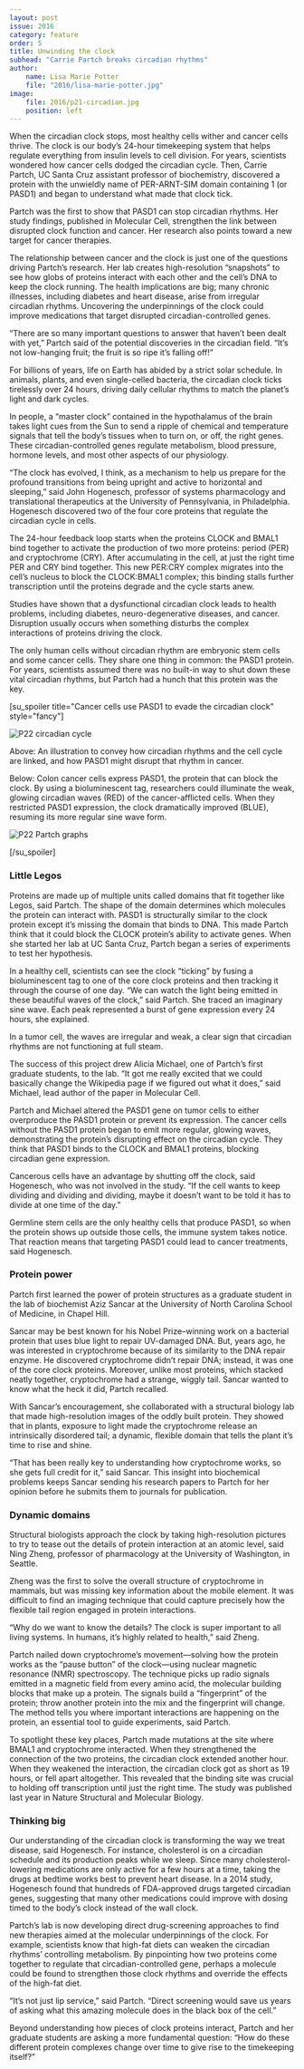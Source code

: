 ```yaml
---
layout: post
issue: 2016
category: feature
order: 5
title: Unwinding the clock
subhead: "Carrie Partch breaks circadian rhythms"
author:
    name: Lisa Marie Potter
    file: "2016/lisa-marie-potter.jpg"
image:
    file: 2016/p21-circadian.jpg
    position: left
---
```


When the circadian clock stops, most healthy cells wither and cancer cells thrive. The clock is our body’s 24-hour timekeeping system that helps regulate everything from insulin levels to cell division. For years, scientists wondered how cancer cells dodged the circadian cycle. Then, Carrie Partch, UC Santa Cruz assistant professor of biochemistry, discovered a protein with the unwieldly name of PER-ARNT-SIM domain containing 1 (or PASD1) and began to understand what made that clock tick.

Partch was the first to show that PASD1 can stop circadian rhythms. Her study findings, published in Molecular Cell, strengthen the link between disrupted clock function and cancer. Her research also points toward a new target for cancer therapies.

The relationship between cancer and the clock is just one of the questions driving Partch’s research. Her lab creates high-resolution “snapshots” to see how globs of proteins interact with each other and the cell’s DNA to keep the clock running. The health implications are big; many chronic illnesses, including diabetes and heart disease, arise from irregular circadian rhythms. Uncovering the underpinnings of the clock could improve medications that target disrupted circadian-controlled genes.

“There are so many important questions to answer that haven’t been dealt with yet,” Partch said of the potential discoveries in the circadian field. “It’s not low-hanging fruit; the fruit is so ripe it’s falling off!”

For billions of years, life on Earth has abided by a strict solar schedule. In animals, plants, and even single-celled bacteria, the circadian clock ticks tirelessly over 24 hours, driving daily cellular rhythms to match the planet’s light and dark cycles.

In people, a “master clock” contained in the hypothalamus of the brain takes light cues from the Sun to send a ripple of chemical and temperature signals that tell the body’s tissues when to turn on, or off, the right genes. These circadian-controlled genes regulate metabolism, blood pressure, hormone levels, and most other aspects of our physiology.

“The clock has evolved, I think, as a mechanism to help us prepare for the profound transitions from being upright and active to horizontal and sleeping,” said John Hogenesch, professor of systems pharmacology and translational therapeutics at the University of Pennsylvania, in Philadelphia. Hogenesch discovered two of the four core proteins that regulate the circadian cycle in cells.

The 24-hour feedback loop starts when the proteins CLOCK and BMAL1 bind together to activate the production of two more proteins: period (PER) and cryptochrome (CRY). After accumulating in the cell, at just the right time PER and CRY bind together. This new PER:CRY complex migrates into the cell’s nucleus to block the CLOCK:BMAL1 complex; this binding stalls further transcription until the proteins degrade and the cycle starts anew.

Studies have shown that a dysfunctional circadian clock leads to health problems, including diabetes, neuro-degenerative diseases, and cancer. Disruption usually occurs when something disturbs the complex interactions of proteins driving the clock.

The only human cells without circadian rhythm are embryonic stem cells and some cancer cells. They share one thing in common: the PASD1 protein. For years, scientists assumed there was no built-in way to shut down these vital circadian rhythms, but Partch had a hunch that this protein was the key.

[su_spoiler title="Cancer cells use PASD1 to evade the circadian clock" style="fancy"]

![P22 circadian cycle](http://dev-inquiry-magazine.pantheonsite.io/wp-content/uploads/2016/05/P22-circadian-cycle-300x229.jpg)

Above: An illustration to convey how circadian rhythms and the cell cycle are linked, and how PASD1 might disrupt that rhythm in cancer.

Below: Colon cancer cells express PASD1, the protein that can block the clock. By using a bioluminescent tag, researchers could illuminate the weak, glowing circadian waves (RED) of the cancer-afflicted cells. When they restricted PASD1 expression, the clock dramatically improved (BLUE), resuming its more regular sine wave form.

![P22 Partch graphs](http://dev-inquiry-magazine.pantheonsite.io/wp-content/uploads/2016/05/P22-Partch-graphs-300x232.jpg)

[/su_spoiler]


### Little Legos


Proteins are made up of multiple units called domains that fit together like Legos, said Partch. The shape of the domain determines which molecules the protein can interact with. PASD1 is structurally similar to the clock protein except it’s missing the domain that binds to DNA. This made Partch think that it could block the CLOCK protein’s ability to activate genes. When she started her lab at UC Santa Cruz, Partch began a series of experiments to test her hypothesis.

In a healthy cell, scientists can see the clock “ticking” by fusing a bioluminescent tag to one of the core clock proteins and then tracking it through the course of one day. “We can watch the light being emitted in these beautiful waves of the clock,” said Partch. She traced an imaginary sine wave. Each peak represented a burst of gene expression every 24 hours, she explained.

In a tumor cell, the waves are irregular and weak, a clear sign that circadian rhythms are not functioning at full steam.

The success of this project drew Alicia Michael, one of Partch’s first graduate students, to the lab. “It got me really excited that we could basically change the Wikipedia page if we figured out what it does,” said Michael, lead author of the paper in Molecular Cell.

Partch and Michael altered the PASD1 gene on tumor cells to either overproduce the PASD1 protein or prevent its expression. The cancer cells without the PASD1 protein began to emit more regular, glowing waves, demonstrating the protein’s disrupting effect on the circadian cycle. They think that PASD1 binds to the CLOCK and BMAL1 proteins, blocking circadian gene expression.

Cancerous cells have an advantage by shutting off the clock, said Hogenesch, who was not involved in the study. “If the cell wants to keep dividing and dividing and dividing, maybe it doesn’t want to be told it has to divide at one time of the day.”

Germline stem cells are the only healthy cells that produce PASD1, so when the protein shows up outside those cells, the immune system takes notice. That reaction means that targeting PASD1 could lead to cancer treatments, said Hogenesch.


### Protein power


Partch first learned the power of protein structures as a graduate student in the lab of biochemist Aziz Sancar at the University of North Carolina School of Medicine, in Chapel Hill.

Sancar may be best known for his Nobel Prize–winning work on a bacterial protein that uses blue light to repair UV-damaged DNA. But, years ago, he was interested in cryptochrome because of its similarity to the DNA repair enzyme. He discovered cryptochrome didn’t repair DNA; instead, it was one of the core clock proteins. Moreover, unlike most proteins, which stacked neatly together, cryptochrome had a strange, wiggly tail. Sancar wanted to know what the heck it did, Partch recalled.

With Sancar’s encouragement, she collaborated with a structural biology lab that made high-resolution images of the oddly built protein. They showed that in plants, exposure to light made the cryptochrome release an intrinsically disordered tail; a dynamic, flexible domain that tells the plant it’s time to rise and shine.

“That has been really key to understanding how cryptochrome works, so she gets full credit for it,” said Sancar. This insight into biochemical problems keeps Sancar sending his research papers to Partch for her opinion before he submits them to journals for publication.


### Dynamic domains


Structural biologists approach the clock by taking high-resolution pictures to try to tease out the details of protein interaction at an atomic level, said Ning Zheng, professor of pharmacology at the University of Washington, in Seattle.

Zheng was the first to solve the overall structure of cryptochrome in mammals, but was missing key information about the mobile element. It was difficult to find an imaging technique that could capture precisely how the flexible tail region engaged in protein interactions.

“Why do we want to know the details? The clock is super important to all living systems. In humans, it’s highly related to health,” said Zheng.

Partch nailed down cryptochrome’s movement—solving how the protein works as the “pause button” of the clock—using nuclear magnetic resonance (NMR) spectroscopy. The technique picks up radio signals emitted in a magnetic field from every amino acid, the molecular building blocks that make up a protein. The signals build a “fingerprint” of the protein; throw another protein into the mix and the fingerprint will change. The method tells you where important interactions are happening on the protein, an essential tool to guide experiments, said Partch.

To spotlight these key places, Partch made mutations at the site where BMAL1 and cryptochrome interacted. When they strengthened the connection of the two proteins, the circadian clock extended another hour. When they weakened the interaction, the circadian clock got as short as 19 hours, or fell apart altogether. This revealed that the binding site was crucial to holding off transcription until just the right time. The study was published last year in Nature Structural and Molecular Biology.


### Thinking big


Our understanding of the circadian clock is transforming the way we treat disease, said Hogenesch. For instance, cholesterol is on a circadian schedule and its production peaks while we sleep. Since many cholesterol-lowering medications are only active for a few hours at a time, taking the drugs at bedtime works best to prevent heart disease. In a 2014 study, Hogenesch found that hundreds of FDA-approved drugs targeted circadian genes, suggesting that many other medications could improve with dosing timed to the body’s clock instead of the wall clock.

Partch’s lab is now developing direct drug-screening approaches to find new therapies aimed at the molecular underpinnings of the clock. For example, scientists know that high-fat diets can weaken the circadian rhythms’ controlling metabolism. By pinpointing how two proteins come together to regulate that circadian-controlled gene, perhaps a molecule could be found to strengthen those clock rhythms and override the effects of the high-fat diet.

“It’s not just lip service,” said Partch. “Direct screening would save us years of asking what this amazing molecule does in the black box of the cell.”

Beyond understanding how pieces of clock proteins interact, Partch and her graduate students are asking a more fundamental question: “How do these different protein complexes change over time to give rise to the timekeeping itself?”
